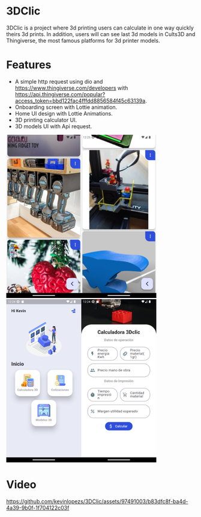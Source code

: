 # 3DClic
3DClic is a project where 3d printing users can calculate in one way quickly theirs 3d prints. In addition, users will can see last 3d models in Cults3D and Thingiverse, the most famous platforms for 3d printer models.

# Features
- A simple http request using dio and https://www.thingiverse.com/developers with https://api.thingiverse.com/popular?access_token=bbd122fac4fffdd8856584f45c63139a.
- Onboarding screen with Lottie animation.
- Home UI design with Lottie Animations.
- 3D printing calculator UI.
- 3D models UI with Api request.

<img src="https://github.com/kevinlopezs/3DClic/blob/main/assets/images/Screenshot_1703352309.png" width="200"><img src="https://github.com/kevinlopezs/3DClic/blob/main/assets/images/Screenshot_1703352305.png" width="200"><img src="https://github.com/kevinlopezs/3DClic/blob/main/assets/images/Screenshot_1703352252.png" width="200"><img src="https://github.com/kevinlopezs/3DClic/blob/main/assets/images/Screenshot_1703352260.png" width="200">

# Video
https://github.com/kevinlopezs/3DClic/assets/97491003/b83dfc8f-ba4d-4a39-9b0f-1f704122c03f


